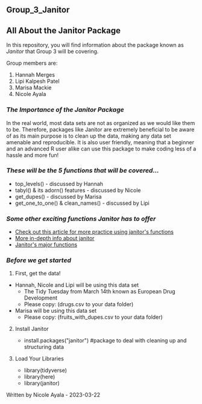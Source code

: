 ## Group_3_Janitor 

## **All About the Janitor Package**

In this repository, you will find information about the package known as *Janitor* that Group 3 will be covering.


 Group members are: 
 1. Hannah Merges
 2. Lipi Kalpesh Patel
 3. Marisa Mackie
 4. Nicole Ayala
 
 
### *The Importance of the Janitor Package*

In the real world, most data sets are not as organized as we would like them to be. Therefore, packages like Janitor are extremely beneficial to be aware of as its main purpose is to clean up the data, making any data set amenable and reproducible. It is also user friendly, meaning that a beginner and an advanced R user alike can use this package to make coding less of a hassle and more fun!

### *These will be the 5 functions that will be covered...*

- top_levels() - discussed by Hannah
- tabyl() & its adorn() features - discussed by Nicole
- get_dupes() - discussed by Marisa
- get_one_to_one() & clean_names() - discussed by Lipi 

### *Some other exciting functions Janitor has to offer*
- [Check out this article for more practice using janitor's functions](https://towardsdatascience.com/cleaning-and-exploring-data-with-the-janitor-package-ee4a3edf085e)
- [More in-depth info about janitor](https://cran.r-project.org/web/packages/janitor/janitor.pdf)
- [Janitor's major functions](https://cran.r-project.org/web/packages/janitor/vignettes/janitor.html)

### *Before we get started*

1. First, get the data!
* Hannah, Nicole and Lipi will be using this data set
    + The Tidy Tuesday from March 14th known as European Drug Development
    + Please copy: (drugs.csv to your data folder)
* Marisa will be using this data set 
    + Please copy: (fruits_with_dupes.csv to your data folder)
      
      
2. Install Janitor
      - install.packages("janitor") #package to deal with cleaning up and structuring data
      
      
3. Load Your Libraries
      - library(tidyverse)
      - library(here)
      - library(janitor)



Written by Nicole Ayala - 2023-03-22 
